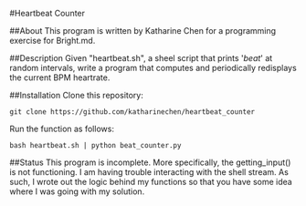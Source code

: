 #Heartbeat Counter 

##About
This program is written by Katharine Chen for a programming exercise for Bright.md. 

##Description
Given "heartbeat.sh", a sheel script that prints '*beat*' at random intervals, write a program that computes and periodically redisplays the current BPM heartrate. 

##Installation 
Clone this repository: 

````
git clone https://github.com/katharinechen/heartbeat_counter
````

Run the function as follows: 

````
bash heartbeat.sh | python beat_counter.py 
````

##Status 
This program is incomplete.  More specifically, the getting_input() is not functioning.  I am having trouble interacting with the shell stream.  As such, I wrote out the logic behind my functions so that you have some idea where I was going with my solution. 